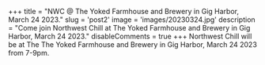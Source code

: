 +++
title = "NWC @ The Yoked Farmhouse and Brewery in Gig Harbor, March 24 2023."
slug = 'post2'
image = 'images/20230324.jpg'
description = "Come join Northwest Chill at The Yoked Farmhouse and Brewery in Gig Harbor, March 24 2023."
disableComments = true
+++
Northwest Chill will be at The The Yoked Farmhouse and Brewery in Gig Harbor, March 24 2023 from 7-9pm. 

<!-- ![img](images/20230324.jpg) -->